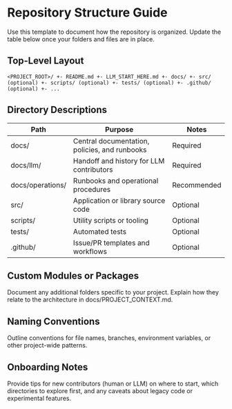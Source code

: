 # Repository Structure Guide

Use this template to document how the repository is organized. Update the table below once your folders and files are in place.

## Top-Level Layout
`
<PROJECT_ROOT>/
+- README.md
+- LLM_START_HERE.md
+- docs/
+- src/ (optional)
+- scripts/ (optional)
+- tests/ (optional)
+- .github/ (optional)
+- ...
`

## Directory Descriptions
| Path | Purpose | Notes |
|------|---------|-------|
| docs/ | Central documentation, policies, and runbooks | Required |
| docs/llm/ | Handoff and history for LLM contributors | Required |
| docs/operations/ | Runbooks and operational procedures | Recommended |
| src/ | Application or library source code | Optional |
| scripts/ | Utility scripts or tooling | Optional |
| tests/ | Automated tests | Optional |
| .github/ | Issue/PR templates and workflows | Optional |

## Custom Modules or Packages
Document any additional folders specific to your project. Explain how they relate to the architecture in docs/PROJECT_CONTEXT.md.

## Naming Conventions
Outline conventions for file names, branches, environment variables, or other project-wide patterns.

## Onboarding Notes
Provide tips for new contributors (human or LLM) on where to start, which directories to explore first, and any caveats about legacy code or experimental features.
